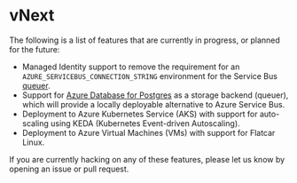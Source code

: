 # vNext

The following is a list of features that are currently in progress, or planned for the future:

- Managed Identity support to remove the requirement for an `AZURE_SERVICEBUS_CONNECTION_STRING` environment for the Service Bus [queuer](queuers.md).
- Support for [Azure Database for Postgres](https://azure.microsoft.com/en-us/services/postgresql/) as a storage backend (queuer), which will provide a locally deployable alternative to Azure Service Bus.
- Deployment to Azure Kubernetes Service (AKS) with support for auto-scaling using KEDA (Kubernetes Event-driven Autoscaling).
- Deployment to Azure Virtual Machines (VMs) with support for Flatcar Linux.

If you are currently hacking on any of these features, please let us know by opening an issue or pull request.
